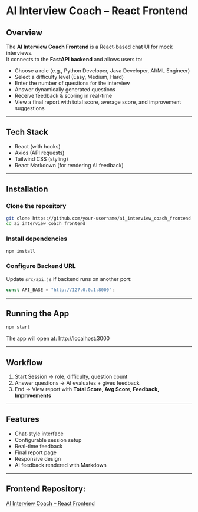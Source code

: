 # AI Interview Coach – React Frontend

## Overview
The **AI Interview Coach Frontend** is a React-based chat UI for mock interviews.  
It connects to the **FastAPI backend** and allows users to:
- Choose a role (e.g., Python Developer, Java Developer, AI/ML Engineer)
- Select a difficulty level (Easy, Medium, Hard)
- Enter the number of questions for the interview
- Answer dynamically generated questions
- Receive feedback & scoring in real-time
- View a final report with total score, average score, and improvement suggestions

---

## Tech Stack
- React (with hooks)
- Axios (API requests)
- Tailwind CSS (styling)
- React Markdown (for rendering AI feedback)

---

## Installation

### Clone the repository
```bash
git clone https://github.com/your-username/ai_interview_coach_frontend.git
cd ai_interview_coach_frontend
```

### Install dependencies
```bash
npm install
```

### Configure Backend URL
Update `src/api.js` if backend runs on another port:
```javascript
const API_BASE = "http://127.0.0.1:8000";
```

---

## Running the App
```bash
npm start
```
The app will open at: http://localhost:3000

---

## Workflow
1. Start Session -> role, difficulty, question count  
2. Answer questions -> AI evaluates + gives feedback  
3. End -> View report with **Total Score, Avg Score, Feedback, Improvements**  

---

## Features
- Chat-style interface  
- Configurable session setup  
- Real-time feedback  
- Final report page  
- Responsive design  
- AI feedback rendered with Markdown  

---
## Frontend Repository:
[AI Interview Coach – React Frontend](https://github.com/your-username/ai_interview_coach_frontend)